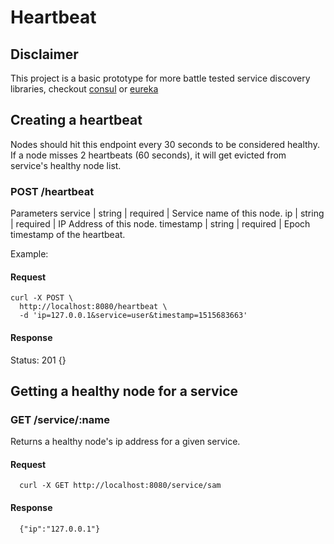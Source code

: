 # Heartbeat

## Disclaimer

This project is a basic prototype for more battle tested service discovery libraries, checkout
[consul](https://github.com/hashicorp/consul) or [eureka](https://github.com/Netflix/eureka)

## Creating a heartbeat

Nodes should hit this endpoint every 30 seconds to be considered healthy. If a node misses 2 heartbeats (60 seconds), it will get evicted from service's healthy node list.

### POST /heartbeat

Parameters
service   | string | required | Service name of this node.
ip        | string | required | IP Address of this node.
timestamp | string | required | Epoch timestamp of the heartbeat.

Example:

#### Request

```
curl -X POST \
  http://localhost:8080/heartbeat \
  -d 'ip=127.0.0.1&service=user&timestamp=1515683663'
```

#### Response
Status: 201
{}


## Getting a healthy node for a service

### GET /service/:name
Returns a healthy node's ip address for a given service.

#### Request

```
  curl -X GET http://localhost:8080/service/sam
```

#### Response

```
  {"ip":"127.0.0.1"}
```
